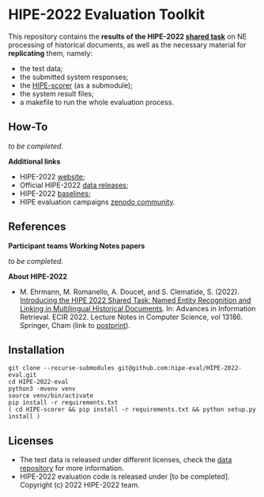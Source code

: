 # HIPE-2022 Evaluation Toolkit

This repository contains the **results of the HIPE-2022 [shared task](https://hipe-eval.github.io/HIPE-2022/)** on NE processing of historical documents, as well as the necessary material for **replicating** them, namely:
- the test data;
- the submitted system responses;
- the [HIPE-scorer](https://github.com/hipe-eval/HIPE-scorer) (as a submodule);
- the system result files;
- a makefile to run the whole evaluation process.

## How-To

_to be completed._


**Additional links**
- HIPE-2022 [website](https://hipe-eval.github.io/HIPE-2022/);
- Official HIPE-2022 [data releases](https://github.com/impresso/CLEF-HIPE-2020/tree/master/data);
- HIPE-2022 [baselines](https://github.com/hipe-eval/HIPE-2022-baseline);
- HIPE evaluation campaigns [zenodo community](https://zenodo.org/communities/hipe-eval/?page=1&size=20).

## References

**Participant teams Working Notes papers**

_to be completed._

**About HIPE-2022**

- M. Ehrmann, M. Romanello, A. Doucet, and S. Clematide, S. (2022). [Introducing the HIPE 2022 Shared Task: Named Entity Recognition and Linking in Multilingual Historical Documents](https://doi.org/10.1007/978-3-030-99739-7_44). In: Advances in Information Retrieval. ECIR 2022. Lecture Notes in Computer Science, vol 13186. Springer, Cham (link to [postprint](https://github.com/hipe-eval/HIPE-2022/blob/main/assets/pdf/HIPE2022_ECIR_shortpaper_postprint.pdf)).

## Installation
```
git clone --recurse-submodules git@github.com:hipe-eval/HIPE-2022-eval.git
cd HIPE-2022-eval
python3 -mvenv venv
source venv/bin/activate
pip install -r requirements.txt
( cd HIPE-scorer && pip install -r requirements.txt && python setup.py install )

```

## Licenses 
- The test data is released under different licenses, check the [data repository](https://github.com/impresso/CLEF-HIPE-2020/tree/master/data) for more information.
- HIPE-2022 evaluation code is released under [to be completed]. Copyright (c) 2022 HIPE-2022 team.
